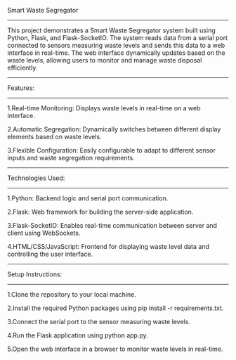 Smart Waste Segregator

----------------------------------------------------------------------------------------------------------------------------------------

This project demonstrates a Smart Waste Segregator system built using Python, Flask, and Flask-SocketIO. The system reads data from a serial port connected to sensors measuring waste levels and sends this data to a web interface in real-time. The web interface dynamically updates based on the waste levels, allowing users to monitor and manage waste disposal efficiently.


----------------------------------------------------------------------------------------------------------------------------------------

Features:

----------------------------------------------------------------------------------------------------------------------------------------

1.Real-time Monitoring: Displays waste levels in real-time on a web interface.

2.Automatic Segregation: Dynamically switches between different display elements based on waste levels.

3.Flexible Configuration: Easily configurable to adapt to different sensor inputs and waste segregation requirements.


----------------------------------------------------------------------------------------------------------------------------------------


Technologies Used:

----------------------------------------------------------------------------------------------------------------------------------------


1.Python: Backend logic and serial port communication.

2.Flask: Web framework for building the server-side application.

3.Flask-SocketIO: Enables real-time communication between server and client using WebSockets.

4.HTML/CSS/JavaScript: Frontend for displaying waste level data and controlling the user interface.


----------------------------------------------------------------------------------------------------------------------------------------


Setup Instructions:

----------------------------------------------------------------------------------------------------------------------------------------


1.Clone the repository to your local machine.

2.Install the required Python packages using pip install -r requirements.txt.

3.Connect the serial port to the sensor measuring waste levels.

4.Run the Flask application using python app.py.

5.Open the web interface in a browser to monitor waste levels in real-time.


